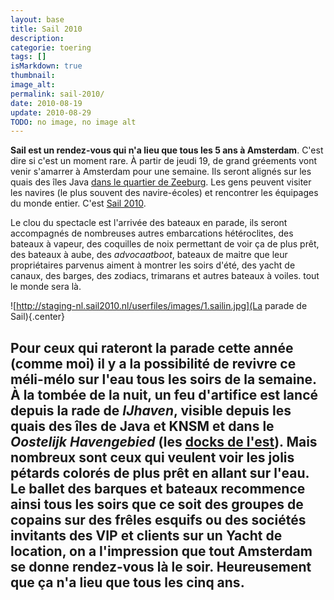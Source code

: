 ```yaml
---
layout: base
title: Sail 2010
description: 
categorie: toering
tags: []
isMarkdown: true
thumbnail: 
image_alt: 
permalink: sail-2010/
date: 2010-08-19
update: 2010-08-29
TODO: no image, no image alt
---
```




**Sail est un rendez-vous qui n'a lieu que tous les 5 ans à Amsterdam**. C'est dire si c'est un moment rare. À partir de jeudi 19, de grand gréements vont venir s'amarrer à Amsterdam pour une semaine. Ils seront alignés sur les quais des îles Java [dans le quartier de Zeeburg](http://www.sail2010.nl/bereikbaarheid#plattegrond). Les gens peuvent visiter les navires (le plus souvent des navire-écoles) et rencontrer les équipages du monde entier. C'est [Sail 2010](http://www.sail2010.nl/).

Le clou du spectacle est l'arrivée des bateaux en parade, ils seront accompagnés de nombreuses autres embarcations hétéroclites, des bateaux à vapeur, des coquilles de noix permettant de voir ça de plus prêt, des bateaux à aube, des *advocaatboot*, bateaux de maitre que leur propriétaires parvenus aiment à montrer les soirs d'été, des yacht de canaux, des barges, des zodiacs, trimarans et autres bateaux à voiles. tout le monde sera là.

![http://staging-nl.sail2010.nl/userfiles/images/1.sailin.jpg](La parade de Sail){.center}

Pour ceux qui rateront la parade cette année (comme moi) il y a la possibilité de revivre ce méli-mélo sur l'eau tous les soirs de la semaine. À la tombée de la nuit, un feu d'artifice est lancé depuis la rade de *IJhaven*, visible depuis les quais des îles de Java et KNSM et dans le *Oostelijk Havengebied* (les [docks de l'est](http://fr.wikipedia.org/wiki/Oostelijk_Havengebied)). Mais nombreux sont ceux qui veulent voir les jolis pétards colorés de plus prêt en allant sur l'eau. Le ballet des barques et bateaux recommence ainsi tous les soirs que ce soit des groupes de copains sur des frêles esquifs ou des sociétés invitants des VIP et clients sur un Yacht de location, on a l'impression que tout Amsterdam se donne rendez-vous là le soir. Heureusement que ça n'a lieu que tous les cinq ans.
---